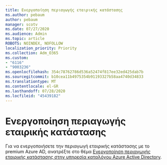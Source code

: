 ```yaml
---
title: Ενεργοποίηση περιαγωγής εταιρικής κατάστασης
ms.author: pebaum
author: pebaum
manager: scotv
ms.date: 07/27/2020
ms.audience: Admin
ms.topic: article
ROBOTS: NOINDEX, NOFOLLOW
localization_priority: Priority
ms.collection: Adm_O365
ms.custom:
- "6116"
- "9003236"
ms.openlocfilehash: 354c78762786d536a52474f817ee32ed425dab7b
ms.sourcegitcommit: b10cea11b4975354b91193327b58aa4740d34833
ms.translationtype: MT
ms.contentlocale: el-GR
ms.lasthandoff: 07/28/2020
ms.locfileid: "45439182"
---
```

# <a name="enable-enterprise-state-roaming"></a>Ενεργοποίηση περιαγωγής εταιρικής κατάστασης

Για να ενεργοποιήσετε την περιαγωγή εταιρικής κατάστασης με το premium Azure AD, ανατρέξτε στο θέμα [Ενεργοποίηση περιαγωγής εταιρικής κατάστασης στην υπηρεσία καταλόγου Azure Active Directory](https://docs.microsoft.com/azure/active-directory/devices/enterprise-state-roaming-enable).